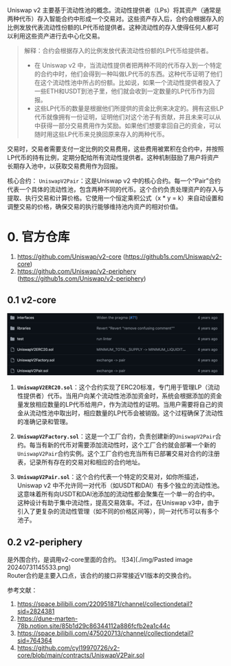Uniswap v2 主要基于流动性池的概念。流动性提供者（LPs）将其资产（通常是两种代币）存入智能合约中形成一个交易对。这些资产存入后，合约会根据存入的比例发放代表流动性份额的LP代币给提供者。这种流动性的存入使得任何人都可以利用这些资产进行去中心化交易。

> 解释：合约会根据存入的比例发放代表流动性份额的LP代币给提供者。
> - 在 Uniswap v2 中，当流动性提供者把两种不同的代币存入到一个特定的合约中时，他们会得到一种叫做LP代币的东西。这种代币证明了他们在这个流动性池中所占的份额。比如说，如果一个流动性提供者投入了一些ETH和USDT到池子里，他们就会收到一定数量的LP代币作为回报。
> - 这些LP代币的数量是根据他们所提供的资金比例来决定的。拥有这些LP代币就像拥有一份证明，证明他们对这个池子有贡献，并且未来可以从中获得一部分交易费用作为奖励。如果他们想要拿回自己的资金，可以随时用这些LP代币来兑换回原来存入的两种代币。

交易时，交易者需要支付一定比例的交易费用，这些费用被累积在合约中，并按照LP代币的持有比例，定期分配给所有流动性提供者。这种机制鼓励了用户将资产长期存入池中，以获取交易费用作为回报。

核心合约：
`UniswapV2Pair`：这是Uniswap v2 中的核心合约。每一个“Pair”合约代表一个具体的流动性池，包含两种不同的代币。这个合约负责处理资产的存入与提取、执行交易和计算价格。它使用一个恒定乘积公式（x * y = k）来自动设置和调整交易的价格，确保交易的执行能够维持池内资产的相对价值。

# 0. 官方仓库

1. https://github.com/Uniswap/v2-core (https://github1s.com/Uniswap/v2-core)
2. https://github.com/Uniswap/v2-periphery (https://github1s.com/Uniswap/v2-periphery)

## 0.1 v2-core
![33](./img/33.png)  
1. **`UniswapV2ERC20.sol`**：这个合约实现了ERC20标准，专门用于管理LP（流动性提供者）代币。当用户向某个流动性池添加资金时，系统会根据添加的资金量发放相应数量的LP代币给用户，作为流动性的证明。当用户需要将自己的资金从流动性池中取出时，相应数量的LP代币会被销毁。这个过程确保了流动性的准确记录和管理。

2. **`UniswapV2Factory.sol`**：这是一个工厂合约，负责创建新的`UniswapV2Pair`合约。每当有新的代币对需要添加流动性时，这个工厂合约就会部署一个新的`UniswapV2Pair`合约实例。这个工厂合约也充当所有已部署交易对合约的注册表，记录所有存在的交易对和相应的合约地址。

3. **`UniswapV2Pair.sol`**：这个合约代表一个特定的交易对，如你所描述，Uniswap v2 中不允许同一对代币（如USDT和DAI）有多个独立的流动性池。这意味着所有向USDT和DAI池添加的流动性都会聚集在一个单一的合约中。这种设计有助于集中流动性，提高交易效率。不过，在Uniswap v3中，由于引入了更复杂的流动性管理（如不同的价格区间等），同一对代币可以有多个池子。

## 0.2 v2-periphery
是外围合约，是调用v2-core里面的合约。
![34](./img/Pasted image 20240731145533.png)  
Router合约是主要入口点，该合约的接口非常接近V1版本的交换合约。


参考文献：
1. https://space.bilibili.com/220951871/channel/collectiondetail?sid=2824381
2. https://dune-marten-78b.notion.site/85b1d29c86344112a886fcfb2ea1c44c
3. https://space.bilibili.com/475020713/channel/collectiondetail?sid=764364
4. https://github.com/cyl19970726/v2-core/blob/main/contracts/UniswapV2Pair.sol

